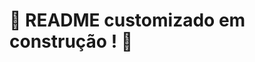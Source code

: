 # :construction: README customizado em construção ! :construction:
<!-- 
Requisito 1 
Implemente a função getSpeciesByIds para buscar as espécies dos animais por meio de um ID e retorne um array contendo todos os animais dessa espécie.

Faça com que a função getSpeciesByIds possa receber vários parâmetros;

Retorne um array vazio se a função não receber um id;

Retorne as seguintes informações do arquivo data:

Se a função receber apenas um id, retorne a espécie do animal referente a este id;

Se a função receber vários ids, retorne todas as espécies referente a esses ids.

O que será testado:

A função getSpeciesByIds, caso não receba nenhum parâmetro, deve retornar um array vazio;

A função getSpeciesByIds, caso receba como parâmetro um único ID, deve retornar um array com a espécie referente a esse ID;

A função getSpeciesByIds, caso receba mais de um ID, deve retornar um array com as espécies referentes aos IDs.

Requisito 2
Implemente a função getAnimalsOlderThan que deve receber uma espécie e uma idade como parâmetro, e então retornar se todos os animais dessa espécie possuem essa idade ou são mais velhos.

Verifique se todos os animais da espécie passada como parâmetro possuem a idade mínima:

Os animais devem ter essa idade ou serem mais velhos.
Retorne um valor booleano.

O que será testado:

A função, ao receber uma espécie e uma idade como parâmetros, deve testar se todos os animais desta espécie possuem a idade mínima especificada.

Requisito 3 
Implemente a função getEmployeeByName que deve buscar por pessoas colaboradoras através de seu primeiro ou último nome.

Retorne um objeto vazio caso a função não receba parâmetros;

Retorne as informações da pessoa colaboradora caso o parâmetro seja igual ao nome ou igual ao último nome no seguinte formato:
O que será testado:

A função deve retornar um objeto vazio caso não receba parâmetros;

A função deve retornar o objeto da pessoa colaboradora caso receba o seu primeiro nome como parâmetro;

A função deve retornar o objeto da pessoa colaboradora caso receba o seu último nome como parâmetro.

Requisito 4 
Implemente a função getRelatedEmployees para verificar se uma pessoa colaboradora é gerente e quais pessoas ela lidera.

Considerando a boa prática de dividir o código em partes menores, o arquivo terá duas funções:
A função isManager será responsável por verificar se uma pessoa colaboradora é gerente:

Deve retornar true se o id passado for de uma pessoa gerente;
Deve retornar false se o id passado não for de uma pessoa gerente.
A função getRelatedEmployees será responsável por retornar as pessoas lideradas pela gerência:

Utilize a função isManager para verificar se a pessoa é gerente ou não e fazer as seguintes verificações:

Caso a pessoa seja gerente, retorne um array contendo nome e sobrenome das pessoas colaboradoras gerenciadas por essa pessoa.
Exemplo de output:

Caso a pessoa não seja gerente, dispare um erro com a mensagem: 'O id inserido não é de uma pessoa colaboradora gerente!'.
Para lançar o erro, você vai utilizar a função construtora Error da biblioteca padrão do JavaScript.

Exemplo:

throw  new  Error('O id inserido não é de uma pessoa colaboradora gerente!');
Você pode ler mais sobre a função construtora Error, neste link.

O que será testado:

A função isManager deve retornar true se o ID passado for de uma pessoa gerente;

A função isManager deve retornar false se o ID passado não for de uma pessoa gerente;

A função getRelatedEmployees, caso o ID passado for da pessoa gerente, deve retornar um array contendo nome e sobrenome das pessoas colaboradoras pelas quais ela é responsável;

A função getRelatedEmployees, caso o ID passado não for da pessoa gerente, deve disparar um erro com a mensagem: 'O id inserido não é de uma pessoa colaboradora gerente!'.
-->
